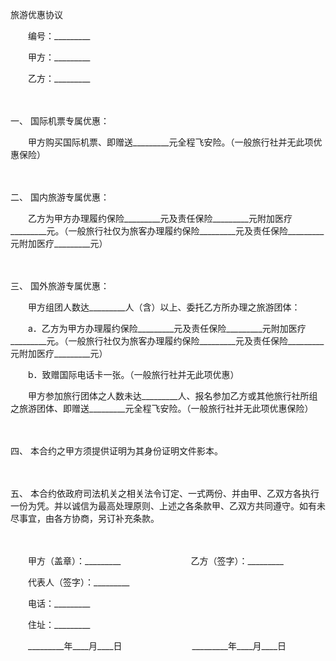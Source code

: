 



旅游优惠协议



 

　　编号：_________　　

　　甲方：_________　　

　　乙方：_________

　　

一、
国际机票专属优惠：

　　甲方购买国际机票、即赠送_________元全程飞安险。（一般旅行社并无此项优惠保险）

　　

二、
国内旅游专属优惠：

　　乙方为甲方办理履约保险_________元及责任保险_________元附加医疗_________元。（一般旅行社仅为旅客办理履约保险_________元及责任保险_________元附加医疗_________元）

　　

三、
国外旅游专属优惠：

　　甲方组团人数达_________人（含）以上、委托乙方所办理之旅游团体：

　　a．乙方为甲方办理履约保险_________元及责任保险_________元附加医疗_________元。（一般旅行社仅为旅客办理履约保险_________元及责任保险_________元附加医疗_________元）

　　b．致赠国际电话卡一张。（一般旅行社并无此项优惠）

　　甲方参加旅行团体之人数未达_________人、报名参加乙方或其他旅行社所组之旅游团体、即赠送_________元全程飞安险。（一般旅行社并无此项优惠保险）

　　

四、
本合约之甲方须提供证明为其身份证明文件影本。

　　

五、
本合约依政府司法机关之相关法令订定、一式两份、并由甲、乙双方各执行一份为凭。并以诚信为最高处理原则、上述之各条款甲、乙双方共同遵守。如有未尽事宜，由各方协商，另订补充条款。

　　

　　甲方（盖章）：_________　　　　　　　　乙方（签字）：_________　　

　　代表人（签字）：_________　　　　　　　

　　电话：_________　　

　　住址：_________　　

　　_________年____月____日　　　　　　　　_________年____月____日